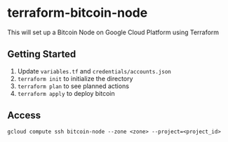 # terraform-bitcoin-node

This will set up a Bitcoin Node on Google Cloud Platform using Terraform

## Getting Started

1. Update `variables.tf` and `credentials/accounts.json`
2. `terraform init` to initialize the directory
3. `terraform plan` to see planned actions
4. `terraform apply` to deploy bitcoin

## Access

```
gcloud compute ssh bitcoin-node --zone <zone> --project=<project_id>
```

